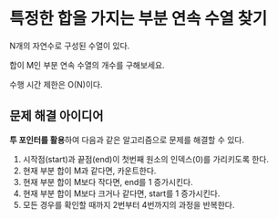 # 특정한 합을 가지는 부분 연속 수열 찾기

N개의 자연수로 구성된 수열이 있다.

합이 M인 부분 연속 수열의 개수를 구해보세요.

수행 시간 제한은 O(N)이다.

## 문제 해결 아이디어

**투 포인터를 활용**하여 다음과 같은 알고리즘으로 문제를 해결할 수 있다.

1. 시작점(start)과 끝점(end)이 첫번째 원소의 인덱스(0)를 가리키도록 한다.
2. 현재 부분 합이 M과 같다면, 카운트한다.
3. 현재 부분 합이 M보다 작다면, end를 1 증가시킨다.
4. 현재 부분 합이 M보다 크거나 같다면, start를 1 증가시킨다.
5. 모든 경우를 확인할 때까지 2번부터 4번까지의 과정을 반복한다.
